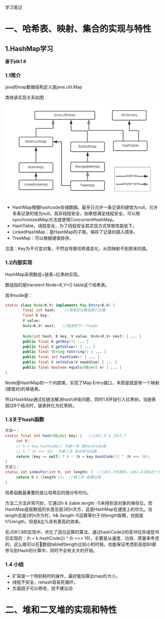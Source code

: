 学习笔记

# 一、哈希表、映射、集合的实现与特性

## 1.HashMap学习

**基于jdk1.8**

### 1.1简介

java的map数据结构定义是java.util.Map

类继承实现关系如图：

![f7fe16a2](map1.png)

- HashMap根据hashcode存储数据。最多只允许一条记录的键值为null，允许多条记录的值为null。其非线程安全，如果想满足线程安全，可以用synchronizedMap方法或使用ConcurrentHashMap。
- HashTable，线程安全，为了线程安全其实现方式导致性能低下。
- LinkedHashMap：是HashMap的子类。保存了记录的插入顺序。
- TreeMap：可以根据键值排序。

注意：Key为不可变对象，不然会导致哈希值变化，从而映射不到原来的值。

### 1.2内部实现

HashMap采用数组+链表+红黑树实现。

数组指的是transient Node<K,V>[] table这个哈希表。

其中node是：

```java
static class Node<K,V> implements Map.Entry<K,V> {
        final int hash;    //用来定位数组索引位置
        final K key;
        V value;
        Node<K,V> next;   //链表的下一个node

        Node(int hash, K key, V value, Node<K,V> next) { ... }
        public final K getKey(){ ... }
        public final V getValue() { ... }
        public final String toString() { ... }
        public final int hashCode() { ... }
        public final V setValue(V newValue) { ... }
        public final boolean equals(Object o) { ... }
}
```

Node是HashMap的一个内部类，实现了Map.Entry接口，本质是就是带一个映射(键值对)的单链表。

所以HashMap通过拉链法解决hash冲突问题，同时1.8开始引入红黑树，当链表超过8个结点时，链表转化为红黑树。

### 1.3关于hash函数

```java
方法一：
static final int hash(Object key) {   //jdk1.8 & jdk1.7
     int h;
     // h = key.hashCode() 为第一步 取hashCode值
     // h ^ (h >>> 16)  为第二步 高位参与运算
     return (key == null) ? 0 : (h = key.hashCode()) ^ (h >>> 16);
}
方法二：
static int indexFor(int h, int length) {  //jdk1.7的源码，jdk1.8没有这个方法，但是实现原理一样的
     return h & (length-1);  //第三步 取模运算
}
```

哈希函数最重要的是让哈希后的值分布均匀。

方法二方法非常巧妙，它通过h & (table.length -1)来得到该对象的保存位，而HashMap底层数组的长度总是2的n次方，这是HashMap在速度上的优化。当length总是2的n次方时，h& (length-1)运算等价于对length取模，也就是h%length，但是&比%具有更高的效率。

在JDK1.8的实现中，优化了高位运算的算法，通过hashCode()的高16位异或低16位实现的：(h = k.hashCode()) ^ (h >>> 16)，主要是从速度、功效、质量来考虑的，这么做可以在数组table的length比较小的时候，也能保证考虑到高低Bit都参与到Hash的计算中，同时不会有太大的开销。

### 1.4 小结

* 扩容是一个特别耗时的操作，最好能估算出map的大小。
* 线程不安全，rehash容易死循环。
* 负载因子可以修改，但不建议动







# 二、堆和二叉堆的实现和特性